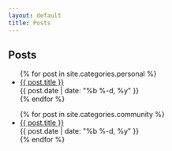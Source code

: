 ```yaml
---
layout: default
title: Posts
---
```


## Posts

<ul class="posts">
  {% for post in site.categories.personal %}
    <li class="post">
      <a href="{{ post.url | relative_url }}">{{ post.title }}</a><br />
      <time class="publish-date" datetime="{{ post.date | date: '%f' }}">
        {{ post.date | date: "%b %-d, %y" }}
      </time>
    </li>
  {% endfor %}
</ul>
<ul class="posts">
  {% for post in site.categories.community %}
    <li class="post">
      <a href="{{ post.url | relative_url }}">{{ post.title }}</a><br />
      <time class="publish-date" datetime="{{ post.date | date: '%f' }}">
        {{ post.date | date: "%b %-d, %y" }}
      </time>
    </li>
  {% endfor %}
</ul>
